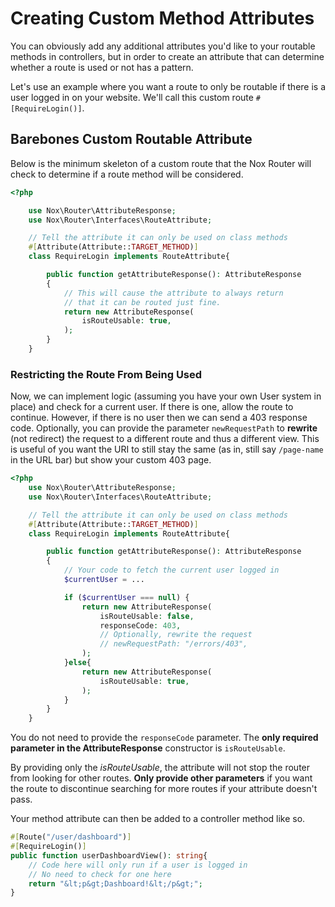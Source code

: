 # Creating Custom Method Attributes
You can obviously add any additional attributes you'd like to your routable methods in controllers, but in order to create an attribute that can determine whether a route is used or not has a pattern.

Let's use an example where you want a route to only be routable if there is a user logged in on your website. We'll call this custom route `#[RequireLogin()]`.

## Barebones Custom Routable Attribute
Below is the minimum skeleton of a custom route that the Nox Router will check to determine if a route method will be considered.

```php
<?php

    use Nox\Router\AttributeResponse;
    use Nox\Router\Interfaces\RouteAttribute;

    // Tell the attribute it can only be used on class methods
    #[Attribute(Attribute::TARGET_METHOD)]
    class RequireLogin implements RouteAttribute{

        public function getAttributeResponse(): AttributeResponse
        {
            // This will cause the attribute to always return
            // that it can be routed just fine.
            return new AttributeResponse(
                isRouteUsable: true,
            );
        }
    }
```

### Restricting the Route From Being Used
Now, we can implement logic (assuming you have your own User system in place) and check for a current user. If there is one, allow the route to continue. However, if there is no user then we can send a 403 response code. Optionally, you can provide the parameter `newRequestPath` to **rewrite** (not redirect) the request to a different route and thus a different view. This is useful of you want the URI to still stay the same (as in, still say `/page-name `in the URL bar) but show your custom 403 page.
```php
<?php
    use Nox\Router\AttributeResponse;
    use Nox\Router\Interfaces\RouteAttribute;

    // Tell the attribute it can only be used on class methods
    #[Attribute(Attribute::TARGET_METHOD)]
    class RequireLogin implements RouteAttribute{

        public function getAttributeResponse(): AttributeResponse
        {
            // Your code to fetch the current user logged in
            $currentUser = ...

            if ($currentUser === null) {
                return new AttributeResponse(
                    isRouteUsable: false,
                    responseCode: 403,
                    // Optionally, rewrite the request
                    // newRequestPath: "/errors/403",
                );
            }else{
                return new AttributeResponse(
                    isRouteUsable: true,
                );
            }
        }
    }
```
You do not need to provide the `responseCode` parameter. The **only required parameter in the AttributeResponse** constructor is `isRouteUsable`.

By providing only the *isRouteUsable*, the attribute will not stop the router from looking for other routes. **Only provide other parameters** if you want the route to discontinue searching for more routes if your attribute doesn't pass.

Your method attribute can then be added to a controller method like so.

```php
#[Route("/user/dashboard")]
#[RequireLogin()]
public function userDashboardView(): string{
    // Code here will only run if a user is logged in
    // No need to check for one here
    return "&lt;p&gt;Dashboard!&lt;/p&gt;";
}
```